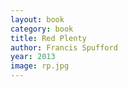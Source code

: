 ```yaml
---
layout: book
category: book
title: Red Plenty
author: Francis Spufford
year: 2013
image: rp.jpg
---
```

